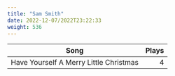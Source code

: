 ```yaml
---
title: "Sam Smith"
date: 2022-12-07/2022T23:22:33
weight: 536
---
```




 Song | Plays 
----- | -----:
Have Yourself A Merry Little Christmas | 4
